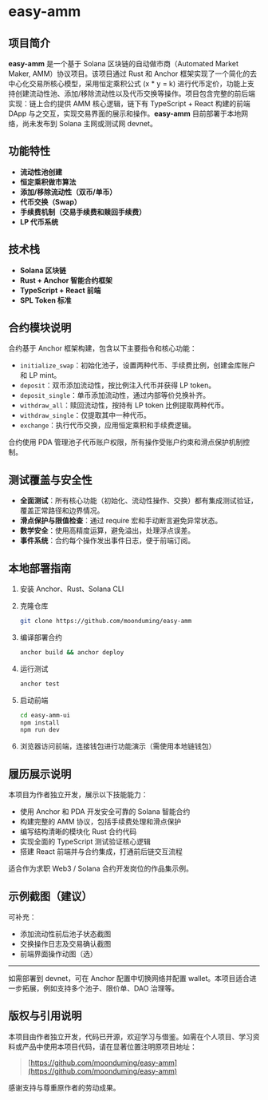 # easy-amm

## 项目简介

**easy-amm** 是一个基于 Solana 区块链的自动做市商（Automated Market Maker, AMM）协议项目。该项目通过 Rust 和 Anchor 框架实现了一个简化的去中心化交易所核心模型，采用恒定乘积公式 (x \* y = k) 进行代币定价，功能上支持创建流动性池、添加/移除流动性以及代币交换等操作。项目包含完整的前后端实现：链上合约提供 AMM 核心逻辑，链下有 TypeScript + React 构建的前端 DApp 与之交互，实现交易界面的展示和操作。**easy-amm** 目前部署于本地网络，尚未发布到 Solana 主网或测试网 devnet。

## 功能特性

* **流动性池创建**
* **恒定乘积做市算法**
* **添加/移除流动性（双币/单币）**
* **代币交换（Swap）**
* **手续费机制（交易手续费和赎回手续费）**
* **LP 代币系统**

## 技术栈

* **Solana 区块链**
* **Rust + Anchor 智能合约框架**
* **TypeScript + React 前端**
* **SPL Token 标准**

## 合约模块说明

合约基于 Anchor 框架构建，包含以下主要指令和核心功能：

* `initialize_swap`：初始化池子，设置两种代币、手续费比例，创建金库账户和 LP mint。
* `deposit`：双币添加流动性，按比例注入代币并获得 LP token。
* `deposit_single`：单币添加流动性，通过内部等价兑换补齐。
* `withdraw_all`：赎回流动性，按持有 LP token 比例提取两种代币。
* `withdraw_single`：仅提取其中一种代币。
* `exchange`：执行代币交换，应用恒定乘积和手续费逻辑。

合约使用 PDA 管理池子代币账户权限，所有操作受账户约束和滑点保护机制控制。

## 测试覆盖与安全性

* **全面测试**：所有核心功能（初始化、流动性操作、交换）都有集成测试验证，覆盖正常路径和边界情况。
* **滑点保护与限值检查**：通过 require 宏和手动断言避免异常状态。
* **数学安全**：使用高精度运算，避免溢出，处理浮点误差。
* **事件系统**：合约每个操作发出事件日志，便于前端订阅。

## 本地部署指南

1. 安装 Anchor、Rust、Solana CLI
2. 克隆仓库

   ```bash
   git clone https://github.com/moonduming/easy-amm
   ```
3. 编译部署合约

   ```bash
   anchor build && anchor deploy
   ```
4. 运行测试

   ```bash
   anchor test
   ```
5. 启动前端

   ```bash
   cd easy-amm-ui
   npm install
   npm run dev
   ```
6. 浏览器访问前端，连接钱包进行功能演示（需使用本地链钱包）

## 履历展示说明

本项目为作者独立开发，展示以下技能能力：

* 使用 Anchor 和 PDA 开发安全可靠的 Solana 智能合约
* 构建完整的 AMM 协议，包括手续费处理和滑点保护
* 编写结构清晰的模块化 Rust 合约代码
* 实现全面的 TypeScript 测试验证核心逻辑
* 搭建 React 前端并与合约集成，打通前后链交互流程

适合作为求职 Web3 / Solana 合约开发岗位的作品集示例。

## 示例截图（建议）

可补充：

* 添加流动性前后池子状态截图
* 交换操作日志及交易确认截图
* 前端界面操作动图（选）

---

如需部署到 devnet，可在 Anchor 配置中切换网络并配置 wallet。本项目适合进一步拓展，例如支持多个池子、限价单、DAO 治理等。

## 版权与引用说明

本项目由作者独立开发，代码已开源，欢迎学习与借鉴。如需在个人项目、学习资料或产品中使用本项目代码，请在显著位置注明原项目地址：

> [https://github.com/moonduming/easy-amm](https://github.com/moonduming/easy-amm)

感谢支持与尊重原作者的劳动成果。

